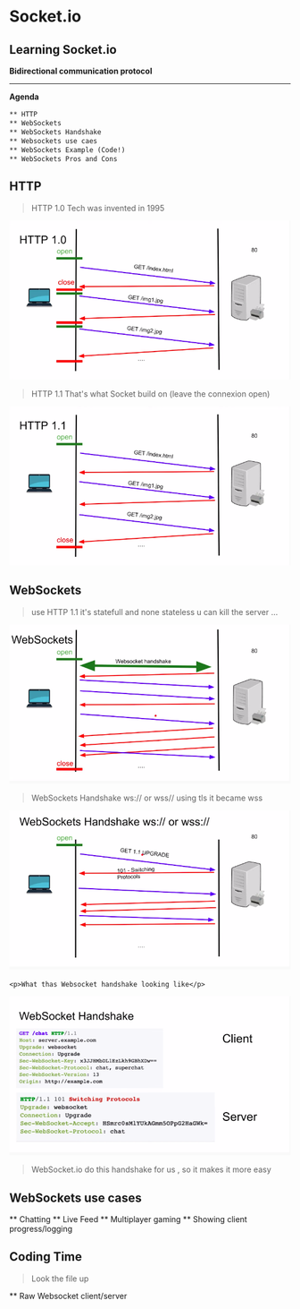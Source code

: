 # Socket.io

## Learning Socket.io

**Bidirectional communication protocol**

---

**Agenda**

	** HTTP
	** WebSockets
	** WebSockets Handshake
	** Websockets use caes
	** WebSockets Example (Code!)
	** WebSockets Pros and Cons
	

## HTTP

> HTTP 1.0 Tech was invented in 1995

![http1 image](./HTTP1.png)

> HTTP 1.1 That's what Socket build on (leave the connexion open)

![http1.1 image](./HTTP11.png)


## WebSockets

> use HTTP 1.1 it's statefull and none stateless u can kill the server ...

![http1.1 image](./ws.png)
 
> WebSockets Handshake ws:// or wss// using tls it became wss
 
![handshake image](./hs.png)
 
`<p>What thas Websocket handshake looking like</p>`
 
![handshake diagrame image](./hs2.png)
  
>WebSocket.io do this handshake for us , so it makes it more easy
  
  
 
## WebSockets use cases

** Chatting
** Live Feed
** Multiplayer gaming
** Showing client progress/logging


## Coding Time

> Look the file up

** Raw Websocket client/server



 
 
 
 
 
 
 
 
 
 
 
